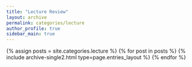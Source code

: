 ```yaml
---
title: "Lecture Review"
layout: archive
permalink: categories/lecture
author_profile: true
sidebar_main: true
---
```



{% assign posts = site.categories.lecture %}
{% for post in posts %} {% include archive-single2.html type=page.entries_layout %} {% endfor %}